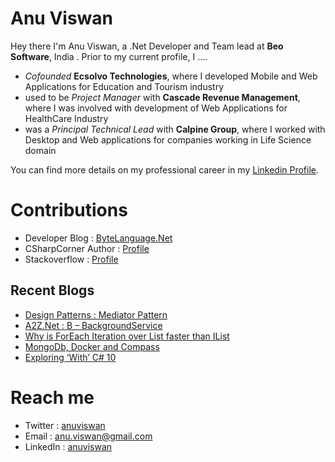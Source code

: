 # Anu Viswan

Hey there I'm Anu Viswan, a .Net Developer and Team lead at **Beo Software**, India .  Prior to my current profile, I ....

* _Cofounded_ **Ecsolvo Technologies**, where I developed Mobile and Web Applications for Education and Tourism industry
* used to be _Project Manager_ with **Cascade Revenue Management**, where I was involved with development of Web Applications for HealthCare Industry
* was a _Principal Technical Lead_ with **Calpine Group**, where I worked with Desktop and Web applications for companies working in Life Science domain

You can find more details on my professional career in my [Linkedin Profile](https://www.linkedin.com/in/anuviswan/). 

# Contributions
* Developer Blog : [ByteLanguage.Net](http://www.bytelanguage.net)
* CSharpCorner Author : [Profile](https://www.c-sharpcorner.com/members/anu.viswan)
* Stackoverflow : [Profile](https://stackoverflow.com/users/7299782/anu-viswan)

## Recent Blogs
<!-- BLOGPOSTS:START -->
- [Design Patterns : Mediator Pattern](https://bytelanguage.net/2021/12/11/design-patterns-mediator-pattern/)
- [A2Z.Net : B – BackgroundService](https://bytelanguage.net/2021/12/07/a2z-net-b-backgroundservice/)
- [Why is ForEach Iteration over List<T> faster than IList<T>](https://bytelanguage.net/2021/12/02/why-is-foreach-iteration-over-listt-faster-than-ilistt/)
- [MongoDb, Docker and Compass](https://bytelanguage.net/2021/11/16/mongodb-docker-and-compass/)
- [Exploring ‘With’ C# 10](https://bytelanguage.net/2021/11/10/exploring-with-c-10/)
<!-- BLOGPOSTS:END -->

# Reach me
* Twitter : [anuviswan](https://twitter.com/anuviswan)
* Email : anu.viswan@gmail.com
* LinkedIn : [anuviswan](https://www.linkedin.com/in/anuviswan/)


